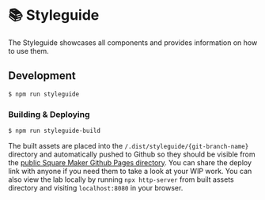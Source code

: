 # 📚 Styleguide

The Styleguide showcases all components and provides information on how to use them.

## Development

```sh
$ npm run styleguide
```

### Building & Deploying

```sh
$ npm run styleguide-build
```

The built assets are placed into the `/.dist/styleguide/{git-branch-name}` directory and automatically pushed to Github so they should be visible from the [public Square Maker Github Pages directory](https://square.github.io/maker/). You can share the deploy link with anyone if you need them to take a look at your WIP work. You can also view the lab locally by running `npx http-server` from built assets directory and visiting `localhost:8080` in your browser.
